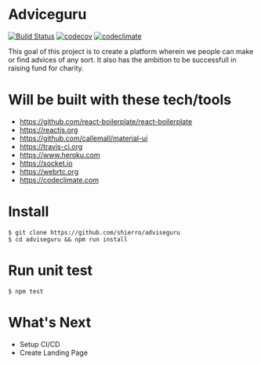 # Adviceguru
[![Build Status](https://travis-ci.org/shierro/adviceguru.png?branch=master)](https://travis-ci.org/shierro/adviceguru) [![codecov](https://codecov.io/gh/shierro/adviceguru/branch/master/graph/badge.svg)](https://codecov.io/gh/shierro/adviceguru) [![codeclimate](https://codeclimate.com/github/shierro/adviceguru/badges/gpa.svg)](https://codeclimate.com/github/shierro/adviceguru) 

This goal of this project is to create a platform wherein we people can make or find advices of any sort. It also has the ambition to be successfull in raising fund for charity.

# Will be built with these tech/tools
- https://github.com/react-boilerplate/react-boilerplate
- https://reactjs.org
- https://github.com/callemall/material-ui
- https://travis-ci.org
- https://www.heroku.com
- https://socket.io
- https://webrtc.org
- https://codeclimate.com

# Install
```
$ git clone https://github.com/shierro/adviseguru
$ cd adviseguru && npm run install
```

# Run unit test
`
$ npm test
`

# What's Next
- Setup CI/CD
- Create Landing Page
